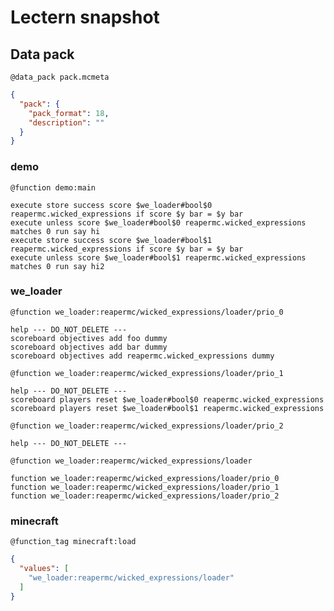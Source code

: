 # Lectern snapshot

## Data pack

`@data_pack pack.mcmeta`

```json
{
  "pack": {
    "pack_format": 18,
    "description": ""
  }
}
```

### demo

`@function demo:main`

```mcfunction
execute store success score $we_loader#bool$0 reapermc.wicked_expressions if score $y bar = $y bar
execute unless score $we_loader#bool$0 reapermc.wicked_expressions matches 0 run say hi
execute store success score $we_loader#bool$1 reapermc.wicked_expressions if score $y bar = $y bar
execute unless score $we_loader#bool$1 reapermc.wicked_expressions matches 0 run say hi2
```

### we_loader

`@function we_loader:reapermc/wicked_expressions/loader/prio_0`

```mcfunction
help --- DO_NOT_DELETE ---
scoreboard objectives add foo dummy
scoreboard objectives add bar dummy
scoreboard objectives add reapermc.wicked_expressions dummy
```

`@function we_loader:reapermc/wicked_expressions/loader/prio_1`

```mcfunction
help --- DO_NOT_DELETE ---
scoreboard players reset $we_loader#bool$0 reapermc.wicked_expressions
scoreboard players reset $we_loader#bool$1 reapermc.wicked_expressions
```

`@function we_loader:reapermc/wicked_expressions/loader/prio_2`

```mcfunction
help --- DO_NOT_DELETE ---
```

`@function we_loader:reapermc/wicked_expressions/loader`

```mcfunction
function we_loader:reapermc/wicked_expressions/loader/prio_0
function we_loader:reapermc/wicked_expressions/loader/prio_1
function we_loader:reapermc/wicked_expressions/loader/prio_2
```

### minecraft

`@function_tag minecraft:load`

```json
{
  "values": [
    "we_loader:reapermc/wicked_expressions/loader"
  ]
}
```
